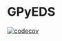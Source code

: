 # GPyEDS
[![codecov](https://codecov.io/gh/norberttoth398/GPyEDS/graph/badge.svg?token=I4Ukc39QBJ)](https://codecov.io/gh/norberttoth398/GPyEDS)
